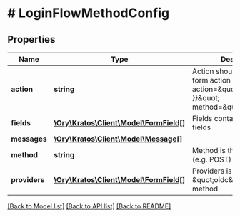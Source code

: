 # # LoginFlowMethodConfig

## Properties

Name | Type | Description | Notes
------------ | ------------- | ------------- | -------------
**action** | **string** | Action should be used as the form action URL &#x60;&lt;form action&#x3D;\&quot;{{ .Action }}\&quot; method&#x3D;\&quot;post\&quot;&gt;&#x60;. | 
**fields** | [**\Ory\Kratos\Client\Model\FormField[]**](FormField.md) | Fields contains multiple fields | 
**messages** | [**\Ory\Kratos\Client\Model\Message[]**](Message.md) |  | [optional] 
**method** | **string** | Method is the form method (e.g. POST) | 
**providers** | [**\Ory\Kratos\Client\Model\FormField[]**](FormField.md) | Providers is set for the \&quot;oidc\&quot; flow method. | [optional] 

[[Back to Model list]](../../README.md#documentation-for-models) [[Back to API list]](../../README.md#documentation-for-api-endpoints) [[Back to README]](../../README.md)


